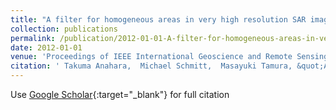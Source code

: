 ```yaml
---
title: "A filter for homogeneous areas in very high resolution SAR images based on hysteresis smoothing"
collection: publications
permalink: /publication/2012-01-01-A-filter-for-homogeneous-areas-in-very-high-resolution-SAR-images-based-on-hysteresis-smoothing
date: 2012-01-01
venue: 'Proceedings of IEEE International Geoscience and Remote Sensing Symposium'
citation: ' Takuma Anahara,  Michael Schmitt,  Masayuki Tamura, &quot;A filter for homogeneous areas in very high resolution SAR images based on hysteresis smoothing.&quot; Proceedings of IEEE International Geoscience and Remote Sensing Symposium, 2012.'
---
```

Use [Google Scholar](https://scholar.google.com/scholar?q=A+filter+for+homogeneous+areas+in+very+high+resolution+SAR+images+based+on+hysteresis+smoothing){:target="_blank"} for full citation